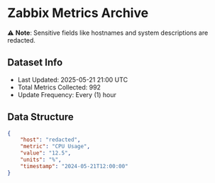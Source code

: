 # Zabbix Metrics Archive

⚠️ **Note**: Sensitive fields like hostnames and system descriptions are redacted.

## Dataset Info
- Last Updated: 2025-05-21 21:00 UTC
- Total Metrics Collected: 992
- Update Frequency: Every (1) hour

## Data Structure
```json
{
    "host": "redacted",
    "metric": "CPU Usage",
    "value": "12.5",
    "units": "%",
    "timestamp": "2024-05-21T12:00:00"
}
```
